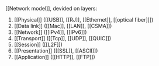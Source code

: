 [[Network model]], devided on layers:
1) [[Physical]] ([[USB]], [[RJ]], [[Ethernet]], [[optical fiber]]])
2) [[Data link]] ([[Mac]], [[LAN]], [[CSMA]])
3) [[Network]] ([[IPv4]], [[IPv6]])
4) [[Transport]] ([[Tcp]], [[UDP]], [[QUIC]])
5) [[Session]] ([[L2F]])
6) [[Presentation]] ([[SSL]], [[ASCII]])
7) [[Application]] ([[HTTP]], [[FTP]])
